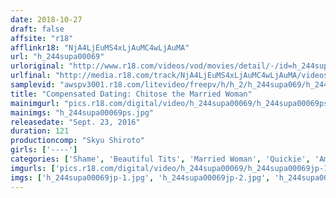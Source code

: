 ```yaml
---
date: 2018-10-27
draft: false
affsite: "r18"
afflinkr18: "NjA4LjEuMS4xLjAuMC4wLjAuMA"
url: "h_244supa00069"
urloriginal: "http://www.r18.com/videos/vod/movies/detail/-/id=h_244supa00069"
urlfinal: "http://media.r18.com/track/NjA4LjEuMS4xLjAuMC4wLjAuMA/videos/vod/movies/detail/-/id=h_244supa00069"
samplevid: "awspv3001.r18.com/litevideo/freepv/h/h_2/h_244supa069/h_244supa069_dmb_w.mp4"
title: "Compensated Dating: Chitose the Married Woman"
mainimgurl: "pics.r18.com/digital/video/h_244supa00069/h_244supa00069ps.jpg"
mainimgs: "h_244supa00069ps.jpg"
releasedate: "Sept. 23, 2016"
duration: 121
productioncomp: "Skyu Shiroto"
girls: ['----']
categories: ['Shame', 'Beautiful Tits', 'Married Woman', 'Quickie', 'Amateur', 'Hi-Def']
imgurls: ['pics.r18.com/digital/video/h_244supa00069/h_244supa00069jp-1.jpg', 'pics.r18.com/digital/video/h_244supa00069/h_244supa00069jp-2.jpg', 'pics.r18.com/digital/video/h_244supa00069/h_244supa00069jp-3.jpg', 'pics.r18.com/digital/video/h_244supa00069/h_244supa00069jp-4.jpg', 'pics.r18.com/digital/video/h_244supa00069/h_244supa00069jp-5.jpg', 'pics.r18.com/digital/video/h_244supa00069/h_244supa00069jp-6.jpg', 'pics.r18.com/digital/video/h_244supa00069/h_244supa00069jp-7.jpg', 'pics.r18.com/digital/video/h_244supa00069/h_244supa00069jp-8.jpg', 'pics.r18.com/digital/video/h_244supa00069/h_244supa00069jp-9.jpg', 'pics.r18.com/digital/video/h_244supa00069/h_244supa00069jp-10.jpg', 'pics.r18.com/digital/video/h_244supa00069/h_244supa00069jp-11.jpg', 'pics.r18.com/digital/video/h_244supa00069/h_244supa00069jp-12.jpg', 'pics.r18.com/digital/video/h_244supa00069/h_244supa00069jp-13.jpg', 'pics.r18.com/digital/video/h_244supa00069/h_244supa00069jp-14.jpg', 'pics.r18.com/digital/video/h_244supa00069/h_244supa00069jp-15.jpg', 'pics.r18.com/digital/video/h_244supa00069/h_244supa00069jp-16.jpg', 'pics.r18.com/digital/video/h_244supa00069/h_244supa00069jp-17.jpg', 'pics.r18.com/digital/video/h_244supa00069/h_244supa00069jp-18.jpg', 'pics.r18.com/digital/video/h_244supa00069/h_244supa00069jp-19.jpg', 'pics.r18.com/digital/video/h_244supa00069/h_244supa00069jp-20.jpg']
imgs: ['h_244supa00069jp-1.jpg', 'h_244supa00069jp-2.jpg', 'h_244supa00069jp-3.jpg', 'h_244supa00069jp-4.jpg', 'h_244supa00069jp-5.jpg', 'h_244supa00069jp-6.jpg', 'h_244supa00069jp-7.jpg', 'h_244supa00069jp-8.jpg', 'h_244supa00069jp-9.jpg', 'h_244supa00069jp-10.jpg', 'h_244supa00069jp-11.jpg', 'h_244supa00069jp-12.jpg', 'h_244supa00069jp-13.jpg', 'h_244supa00069jp-14.jpg', 'h_244supa00069jp-15.jpg', 'h_244supa00069jp-16.jpg', 'h_244supa00069jp-17.jpg', 'h_244supa00069jp-18.jpg', 'h_244supa00069jp-19.jpg', 'h_244supa00069jp-20.jpg']
---
```

